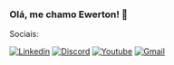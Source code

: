 ### Olá, me chamo Ewerton! 👋

Sociais:

[![Linkedin](https://img.shields.io/badge/LinkedIn-0077B5?style=for-the-badge&logo=linkedin&logoColor=white)](https://www.linkedin.com/in/ewertonlx?lipi=urn%3Ali%3Apage%3Ad_flagship3_profile_view_base_contact_details%3B%2BXvPf9gATIGyN6LLhOKcZw%3D%3D) [![Discord](https://img.shields.io/badge/Discord-7289DA?style=for-the-badge&logo=discord&logoColor=white)](https://discord.com/users/551374220953649181) [![Youtube](https://img.shields.io/badge/YouTube-FF0000?style=for-the-badge&logo=youtube&logoColor=white)](https://youtube.com/@ewertonlx?si=QIS26yN5y9sTujOC) [![Gmail](https://img.shields.io/badge/Gmail-D14836?style=for-the-badge&logo=gmail&logoColor=white)](ewerton123ofc@gmail.com)


